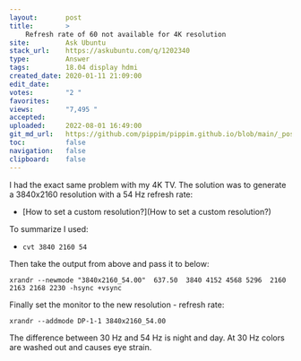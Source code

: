 ```yaml
---
layout:       post
title:        >
    Refresh rate of 60 not available for 4K resolution
site:         Ask Ubuntu
stack_url:    https://askubuntu.com/q/1202340
type:         Answer
tags:         18.04 display hdmi
created_date: 2020-01-11 21:09:00
edit_date:    
votes:        "2 "
favorites:    
views:        "7,495 "
accepted:     
uploaded:     2022-08-01 16:49:00
git_md_url:   https://github.com/pippim/pippim.github.io/blob/main/_posts/2020/2020-01-11-Refresh-rate-of-60-not-available-for-4K-resolution.md
toc:          false
navigation:   false
clipboard:    false
---
```


I had the exact same problem with my 4K TV. The solution was to generate a 3840x2160 resolution with a 54 Hz refresh rate:

- [How to set a custom resolution?](How to set a custom resolution?)

To summarize I used:

- `cvt 3840 2160 54`

Then take the output from above and pass it to below:

``` 
xrandr --newmode "3840x2160_54.00"  637.50  3840 4152 4568 5296  2160 2163 2168 2230 -hsync +vsync
```

Finally set the monitor to the new resolution - refresh rate:

``` 
xrandr --addmode DP-1-1 3840x2160_54.00
```

The difference between 30 Hz and 54 Hz is night and day. At 30 Hz colors are washed out and causes eye strain.
